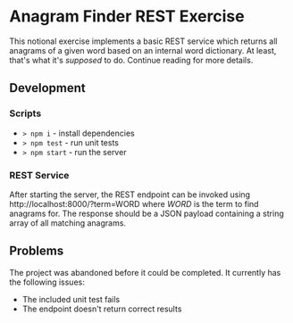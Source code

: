 # Anagram Finder REST Exercise

This notional exercise implements a basic REST service which returns all anagrams of a given word based on an internal word dictionary.  At least, that's what it's _supposed_ to do.  Continue reading for more details.

## Development

### Scripts

- `> npm i` - install dependencies
- `> npm test` - run unit tests
- `> npm start` - run the server

### REST Service

After starting the server, the REST endpoint can be invoked using http://localhost:8000/?term=WORD where *WORD* is the term to find anagrams for.  The response should be a JSON payload containing a string array of all matching anagrams.

## Problems

The project was abandoned before it could be completed.  It currently has the following issues:

* The included unit test fails
* The endpoint doesn't return correct results

